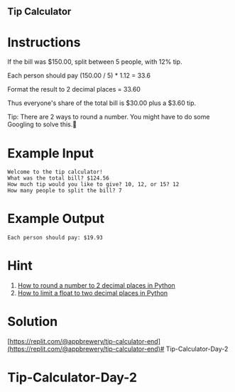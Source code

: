 ## Tip Calculator

# Instructions

If the bill was $150.00, split between 5 people, with 12% tip. 

Each person should pay (150.00 / 5) * 1.12 = 33.6

Format the result to 2 decimal places = 33.60

Thus everyone's share of the total bill is $30.00 plus a $3.60 tip.

Tip: There are 2 ways to round a number. You might have to do some Googling to solve this.💪


# Example Input

```
Welcome to the tip calculator!
What was the total bill? $124.56
How much tip would you like to give? 10, 12, or 15? 12
How many people to split the bill? 7
```

# Example Output

```
Each person should pay: $19.93
```


# Hint

1. [How to round a number to 2 decimal places in Python](https://www.google.com/search?q=how+to+round+number+to+2+decimal+places+python&oq=how+to+round+number+to+2+decimal)
2. [How to limit a float to two decimal places in Python](https://www.kite.com/python/answers/how-to-limit-a-float-to-two-decimal-places-in-python)



# Solution

[https://replit.com/@appbrewery/tip-calculator-end](https://replit.com/@appbrewery/tip-calculator-end)# Tip-Calculator-Day-2
# Tip-Calculator-Day-2
